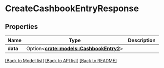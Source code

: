 # CreateCashbookEntryResponse

## Properties

Name | Type | Description | Notes
------------ | ------------- | ------------- | -------------
**data** | Option<[**crate::models::CashbookEntry2**](CashbookEntry_2.md)> |  | [optional]

[[Back to Model list]](../README.md#documentation-for-models) [[Back to API list]](../README.md#documentation-for-api-endpoints) [[Back to README]](../README.md)



